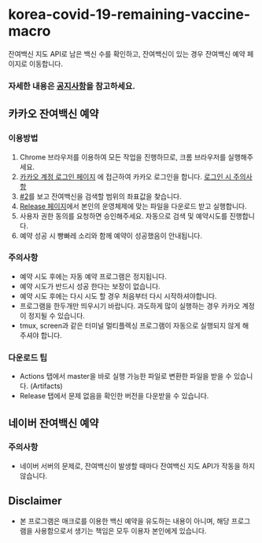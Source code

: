 # korea-covid-19-remaining-vaccine-macro
잔여백신 지도 API로 남은 백신 수를 확인하고, 잔여백신이 있는 경우 잔여백신 예약 페이지로 이동합니다.

### 자세한 내용은 [공지사항](https://github.com/SJang1/korea-covid-19-remaining-vaccine-macro/discussions/468)을 참고하세요.
## 카카오 잔여백신 예약
### 이용방법
1. Chrome 브라우저를 이용하여 모든 작업을 진행하므로, 크롬 브라우저를 실행해주세요.
2. [카카오 계정 로그인 페이지](https://accounts.kakao.com/login?continue=https%3A%2F%2Fvaccine-map.kakao.com%2Fmap2%3Fv%3D1) 에 접근하여 카카오 로그인을 합니다. [로그인 시 주의사항](https://github.com/SJang1/korea-covid-19-remaining-vaccine-macro/issues/82)
3. [#2](https://github.com/SJang1/korea-covid-19-remaining-vaccine-macro/discussions/2)를 보고 잔여백신을 검색할 범위의 좌표값을 찾습니다.
4. [Release 페이지](https://github.com/SJang1/korea-covid-19-remaining-vaccine-macro/releases/latest)에서 본인의 운영체제에 맞는 파일을 다운로드 받고 실행합니다.
5. 사용자 권한 동의를 요청하면 승인해주세요. 자동으로 검색 및 예약시도를 진행합니다.
6. 예약 성공 시 빵빠레 소리와 함께 예약이 성공했음이 안내됩니다.

### 주의사항
- 예약 시도 후에는 자동 예약 프로그램은 정지됩니다.
- 예약 시도가 반드시 성공 한다는 보장이 없습니다.
- 예약 시도 후에는 다시 시도 할 경우 처음부터 다시 시작하셔야합니다.
- 프로그램을 한두개만 띄우시기 바랍니다. 과도하게 많이 실행하는 경우 카카오 계정이 정지될 수 있습니다.
- tmux, screen과 같은 터미널 멀티플렉싱 프로그램이 자동으로 실행되지 않게 해 주셔야 합니다.

### 다운로드 팁
- Actions 탭에서 master을 바로 실행 가능한 파일로 변환한 파일을 받을 수 있습니다. (Artifacts)
- Release 탭에서 문제 없음을 확인한 버전을 다운받을 수 있습니다.

## 네이버 잔여백신 예약
### 주의사항
- 네이버 서버의 문제로, 잔여백신이 발생할 때마다 잔여백신 지도 API가 작동을 하지 않습니다.

## Disclaimer
- 본 프로그램은 매크로를 이용한 백신 예약을 유도하는 내용이 아니며, 해당 프로그램을 사용함으로서 생기는 책임은 모두 이용자 본인에게 있습니다.
